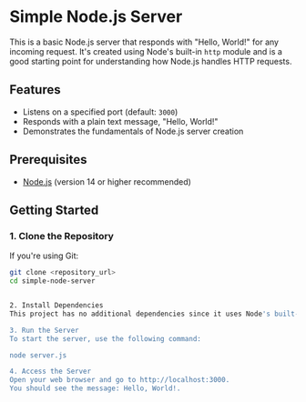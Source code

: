 # Simple Node.js Server

This is a basic Node.js server that responds with "Hello, World!" for any incoming request. It's created using Node's built-in `http` module and is a good starting point for understanding how Node.js handles HTTP requests.

## Features

- Listens on a specified port (default: `3000`)
- Responds with a plain text message, "Hello, World!"
- Demonstrates the fundamentals of Node.js server creation

## Prerequisites

- [Node.js](https://nodejs.org/) (version 14 or higher recommended)

## Getting Started

### 1. Clone the Repository

If you're using Git:
```bash
git clone <repository_url>
cd simple-node-server


2. Install Dependencies
This project has no additional dependencies since it uses Node's built-in http module. No installation is needed.

3. Run the Server
To start the server, use the following command:

node server.js

4. Access the Server
Open your web browser and go to http://localhost:3000.
You should see the message: Hello, World!.